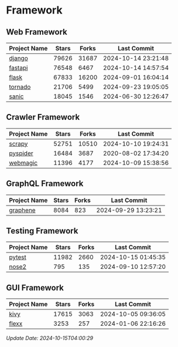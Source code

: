 # Framework

## Web Framework
| Project Name | Stars | Forks | Last Commit |
| ------------ | ----- | ----- | ----------- |
| [django](https://github.com/django/django) | 79626 | 31687 | 2024-10-14 23:21:48 |
| [fastapi](https://github.com/fastapi/fastapi) | 76548 | 6467 | 2024-10-14 14:57:54 |
| [flask](https://github.com/pallets/flask) | 67833 | 16200 | 2024-09-01 16:04:14 |
| [tornado](https://github.com/tornadoweb/tornado) | 21706 | 5499 | 2024-09-23 19:05:05 |
| [sanic](https://github.com/sanic-org/sanic) | 18045 | 1546 | 2024-06-30 12:26:47 |

## Crawler Framework
| Project Name | Stars | Forks | Last Commit |
| ------------ | ----- | ----- | ----------- |
| [scrapy](https://github.com/scrapy/scrapy) | 52751 | 10510 | 2024-10-10 19:24:31 |
| [pyspider](https://github.com/binux/pyspider) | 16484 | 3687 | 2020-08-02 17:34:20 |
| [webmagic](https://github.com/code4craft/webmagic) | 11396 | 4177 | 2024-10-09 15:38:56 |

## GraphQL Framework
| Project Name | Stars | Forks | Last Commit |
| ------------ | ----- | ----- | ----------- |
| [graphene](https://github.com/graphql-python/graphene) | 8084 | 823 | 2024-09-29 13:23:21 |

## Testing Framework
| Project Name | Stars | Forks | Last Commit |
| ------------ | ----- | ----- | ----------- |
| [pytest](https://github.com/pytest-dev/pytest) | 11982 | 2660 | 2024-10-15 01:45:35 |
| [nose2](https://github.com/nose-devs/nose2) | 795 | 135 | 2024-09-10 12:57:20 |

## GUI Framework
| Project Name | Stars | Forks | Last Commit |
| ------------ | ----- | ----- | ----------- |
| [kivy](https://github.com/kivy/kivy) | 17615 | 3063 | 2024-10-05 09:36:05 |
| [flexx](https://github.com/flexxui/flexx) | 3253 | 257 | 2024-01-06 22:16:26 |

*Update Date: 2024-10-15T04:00:29*